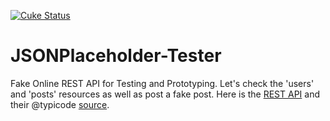 [![Cuke Status](https://travis-ci.org/bv/JSONPlaceholder-Tester.svg?branch=master)](https://travis-ci.org/bv/JSONPlaceholder-Tester)
# JSONPlaceholder-Tester
Fake Online REST API for Testing and Prototyping. Let's check the 'users' and 'posts' resources as well as post a fake post.
Here is the [REST API](https://jsonplaceholder.typicode.com/) and their @typicode [source](https://github.com/typicode/jsonplaceholder).
